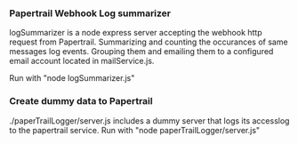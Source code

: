 ### Papertrail Webhook Log summarizer

logSummarizer is a node express server accepting the webhook http request from Papertrail. Summarizing and counting the occurances of same messages log events. Grouping them and emailing them to a configured email account located in mailService.js.

Run with "node logSummarizer.js"

### Create dummy data to Papertrail

./paperTrailLogger/server.js includes a dummy server that logs its accesslog to the papertrail service.
Run with "node paperTrailLogger/server.js"
